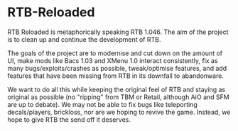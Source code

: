 # RTB-Reloaded


RTB Reloaded is metaphorically speaking RTB 1.046. The aim of the project is to clean up and continue the development of RTB. 

The goals of the project are to modernise and cut down on the amount of UI, make mods like Bacs 1.03 and XMenu 1.0 interact consistently, fix as many bugs/exploits/crashes as possible, tweak/optimise features, and add features that have been missing from RTB in its downfall to abandonware.

We want to do all this while keeping the original feel of RTB and staying as original as possible (no "ripping" from TBM or Retail, although AiO and SFM are up to debate). We may not be able to fix bugs like teleporting decals/players, brickloss, nor are we hoping to revive the game. Instead, we hope to give RTB the send off it deserves.
